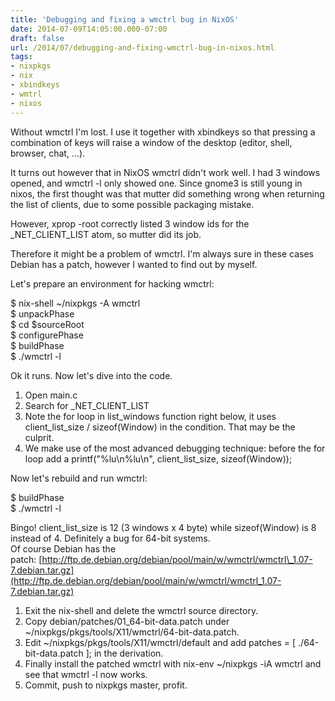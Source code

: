 ```yaml
---
title: 'Debugging and fixing a wmctrl bug in NixOS'
date: 2014-07-09T14:05:00.000-07:00
draft: false
url: /2014/07/debugging-and-fixing-wmctrl-bug-in-nixos.html
tags: 
- nixpkgs
- nix
- xbindkeys
- wmtrl
- nixos
---
```


Without wmctrl I'm lost. I use it together with xbindkeys so that pressing a combination of keys will raise a window of the desktop (editor, shell, browser, chat, ...).  
  
It turns out however that in NixOS wmctrl didn't work well. I had 3 windows opened, and wmctrl -l only showed one. Since gnome3 is still young in nixos, the first thought was that mutter did something wrong when returning the list of clients, due to some possible packaging mistake.  
  
However, xprop -root correctly listed 3 window ids for the \_NET\_CLIENT\_LIST atom, so mutter did its job.  
  
Therefore it might be a problem of wmctrl. I'm always sure in these cases Debian has a patch, however I wanted to find out by myself.  
  
Let's prepare an environment for hacking wmctrl:  
  
$ nix-shell ~/nixpkgs -A wmctrl  
$ unpackPhase  
$ cd $sourceRoot  
$ configurePhase  
$ buildPhase  
$ ./wmctrl -l  
  
Ok it runs. Now let's dive into the code.  

1.  Open main.c
2.  Search for \_NET\_CLIENT\_LIST
3.  Note the for loop in list\_windows function right below, it uses client\_list\_size / sizeof(Window) in the condition. That may be the culprit. 
4.  We make use of the most advanced debugging technique: before the for loop add a printf("%lu\\n%lu\\n", client\_list\_size, sizeof(Window));

Now let's rebuild and run wmctrl:  
  
$ buildPhase  
$ ./wmctrl -l  
  
Bingo! client\_list\_size is 12 (3 windows x 4 byte) while sizeof(Window) is 8 instead of 4. Definitely a bug for 64-bit systems.  
Of course Debian has the patch: [http://ftp.de.debian.org/debian/pool/main/w/wmctrl/wmctrl\_1.07-7.debian.tar.gz](http://ftp.de.debian.org/debian/pool/main/w/wmctrl/wmctrl_1.07-7.debian.tar.gz)  
  

1.  Exit the nix-shell and delete the wmctrl source directory.
2.  Copy debian/patches/01\_64-bit-data.patch under ~/nixpkgs/pkgs/tools/X11/wmctrl/64-bit-data.patch.
3.  Edit ~/nixpkgs/pkgs/tools/X11/wmctrl/default and add patches = \[ ./64-bit-data.patch \]; in the derivation.
4.  Finally install the patched wmctrl with nix-env ~/nixpkgs -iA wmctrl and see that wmctrl -l now works.
5.  Commit, push to nixpkgs master, profit.